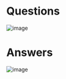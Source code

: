 # Questions
![image](https://user-images.githubusercontent.com/20998959/153153503-c28f6ad6-bd1c-4983-993c-3f86002ac270.png)
# Answers
![image](https://user-images.githubusercontent.com/20998959/153155651-6339078b-1f04-40a1-af37-b86a2688c3da.png)

